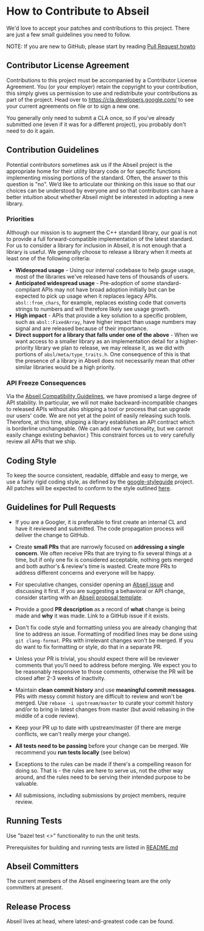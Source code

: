 # How to Contribute to Abseil

We'd love to accept your patches and contributions to this project. There are
just a few small guidelines you need to follow.

NOTE: If you are new to GitHub, please start by reading [Pull Request
howto](https://help.github.com/articles/about-pull-requests/)

## Contributor License Agreement

Contributions to this project must be accompanied by a Contributor License
Agreement. You (or your employer) retain the copyright to your contribution,
this simply gives us permission to use and redistribute your contributions as
part of the project. Head over to <https://cla.developers.google.com/> to see
your current agreements on file or to sign a new one.

You generally only need to submit a CLA once, so if you've already submitted one
(even if it was for a different project), you probably don't need to do it
again.

## Contribution Guidelines

Potential contributors sometimes ask us if the Abseil project is the appropriate
home for their utility library code or for specific functions implementing
missing portions of the standard. Often, the answer to this question is "no".
We’d like to articulate our thinking on this issue so that our choices can be
understood by everyone and so that contributors can have a better intuition
about whether Abseil might be interested in adopting a new library.

### Priorities

Although our mission is to augment the C++ standard library, our goal is not to
provide a full forward-compatible implementation of the latest standard. For us
to consider a library for inclusion in Abseil, it is not enough that a library
is useful. We generally choose to release a library when it meets at least one
of the following criteria:

*   **Widespread usage** - Using our internal codebase to help gauge usage, most
    of the libraries we've released have tens of thousands of users.
*   **Anticipated widespread usage** - Pre-adoption of some standard-compliant
    APIs may not have broad adoption initially but can be expected to pick up
    usage when it replaces legacy APIs. `absl::from_chars`, for example,
    replaces existing code that converts strings to numbers and will therefore
    likely see usage growth.
*   **High impact** - APIs that provide a key solution to a specific problem,
    such as `absl::FixedArray`, have higher impact than usage numbers may signal
    and are released because of their importance.
*   **Direct support for a library that falls under one of the above** - When we
    want access to a smaller library as an implementation detail for a
    higher-priority library we plan to release, we may release it, as we did
    with portions of `absl/meta/type_traits.h`. One consequence of this is that
    the presence of a library in Abseil does not necessarily mean that other
    similar libraries would be a high priority.

### API Freeze Consequences

Via the
[Abseil Compatibility Guidelines](https://abseil.io/about/compatibility), we
have promised a large degree of API stability. In particular, we will not make
backward-incompatible changes to released APIs without also shipping a tool or
process that can upgrade our users' code. We are not yet at the point of easily
releasing such tools. Therefore, at this time, shipping a library establishes an
API contract which is borderline unchangeable. (We can add new functionality,
but we cannot easily change existing behavior.) This constraint forces us to
very carefully review all APIs that we ship.


## Coding Style

To keep the source consistent, readable, diffable and easy to merge, we use a
fairly rigid coding style, as defined by the
[google-styleguide](https://github.com/google/styleguide) project. All patches
will be expected to conform to the style outlined
[here](https://google.github.io/styleguide/cppguide.html).

## Guidelines for Pull Requests

*   If you are a Googler, it is preferable to first create an internal CL and
    have it reviewed and submitted. The code propagation process will deliver
    the change to GitHub.

*   Create **small PRs** that are narrowly focused on **addressing a single
    concern**. We often receive PRs that are trying to fix several things at a
    time, but if only one fix is considered acceptable, nothing gets merged and
    both author's & review's time is wasted. Create more PRs to address
    different concerns and everyone will be happy.

*   For speculative changes, consider opening an [Abseil
    issue](https://github.com/abseil/abseil-cpp/issues) and discussing it first.
    If you are suggesting a behavioral or API change, consider starting with an
    [Abseil proposal template](ABSEIL_ISSUE_TEMPLATE.md).

*   Provide a good **PR description** as a record of **what** change is being
    made and **why** it was made. Link to a GitHub issue if it exists.

*   Don't fix code style and formatting unless you are already changing that
    line to address an issue. Formatting of modified lines may be done using
   `git clang-format`. PRs with irrelevant changes won't be merged. If
    you do want to fix formatting or style, do that in a separate PR.

*   Unless your PR is trivial, you should expect there will be reviewer comments
    that you'll need to address before merging. We expect you to be reasonably
    responsive to those comments, otherwise the PR will be closed after 2-3
    weeks of inactivity.

*   Maintain **clean commit history** and use **meaningful commit messages**.
    PRs with messy commit history are difficult to review and won't be merged.
    Use `rebase -i upstream/master` to curate your commit history and/or to
    bring in latest changes from master (but avoid rebasing in the middle of a
    code review).

*   Keep your PR up to date with upstream/master (if there are merge conflicts,
    we can't really merge your change).

*   **All tests need to be passing** before your change can be merged. We
    recommend you **run tests locally** (see below)

*   Exceptions to the rules can be made if there's a compelling reason for doing
    so. That is - the rules are here to serve us, not the other way around, and
    the rules need to be serving their intended purpose to be valuable.

*   All submissions, including submissions by project members, require review.

## Running Tests

Use "bazel test <>" functionality to run the unit tests.

Prerequisites for building and running tests are listed in
[README.md](README.md)

## Abseil Committers

The current members of the Abseil engineering team are the only committers at
present.

## Release Process

Abseil lives at head, where latest-and-greatest code can be found.
